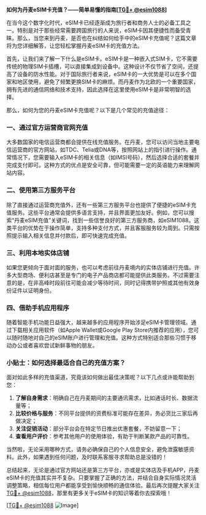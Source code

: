 **如何为丹麦eSIM卡充值？——简单易懂的指南[[TG💪+ @esim1088](https://t.me/s/esim1088)]**

在当今这个数字化时代，eSIM卡已经逐渐成为旅行者和商务人士的必备工具之一。特别是对于那些经常需要跨国旅行的人来说，eSIM卡因其便捷性而备受青睐。那么，当您来到丹麦，是否也在纠结如何给手中的eSIM卡充值呢？这篇文章将为您详细解答，让您轻松掌握丹麦eSIM卡的充值方法。

首先，让我们来了解一下什么是eSIM卡。eSIM卡是一种嵌入式SIM卡，它不需要传统的物理SIM卡插槽，可以直接集成到设备中。这种设计不仅节省了空间，还提高了设备的防水性能。对于国际旅行者来说，eSIM卡的一大优势是可以在多个国家和地区使用，避免了频繁更换SIM卡的麻烦。而丹麦作为北欧的一个重要国家，拥有先进的通信网络和技术支持，因此选择在这里使用eSIM卡是非常明智的选择。

那么，如何为您的丹麦eSIM卡充值呢？以下是几个常见的充值途径：

### 一、通过官方运营商官网充值

大多数国家的电信运营商都会提供在线充值服务。在丹麦，您可以访问当地主要电信运营商的官方网站，如TDC、Telia或DNA等，按照网站上的指引进行操作。通常情况下，您需要输入eSIM卡的相关信息（如IMSI号码），然后选择合适的套餐并完成支付即可。这种方式的优点是安全可靠，但可能需要一定的英语能力来理解网站内容。

### 二、使用第三方服务平台

除了直接通过运营商充值外，还有一些第三方服务平台也提供了便捷的eSIM卡充值服务。这些平台通常会提供多语言支持，并且界面更加友好。例如，您可以搜索“丹麦eSIM充值”关键词，找到一些信誉良好的第三方服务商，如eSIM1088。这类平台的优势在于操作简单，支持多种支付方式，并且客服服务较为周到。只需按照提示输入相关信息并付款后，即可快速完成充值。

### 三、利用本地实体店铺

如果您更倾向于面对面的服务，也可以考虑前往丹麦境内的实体店铺进行充值。许多大型商场、便利店甚至是专门的电子产品商店都可能提供此类服务。不过需要注意的是，在非高峰时段前往可能会减少等待时间，同时记得携带护照或其他有效身份证件以证明身份。

### 四、借助手机应用程序

随着智能手机功能日益强大，越来越多的应用程序开始涉足eSIM卡管理领域。通过下载相关应用软件（如Apple Wallet或Google Play Store内推荐的应用），您可以随时随地对自己的eSIM账户进行管理和充值。这种方式特别适合那些习惯于移动办公或者喜欢尝试新鲜事物的朋友。

### 小贴士：如何选择最适合自己的充值方案？

面对如此多样的充值渠道，究竟该如何做出最佳决策呢？以下几点或许能帮助到您：
1. **了解自身需求**：明确自己在丹麦期间的主要通讯需求，比如通话时长、数据流量等；
2. **比较价格与服务**：不同平台提供的资费标准可能存在差异，务必货比三家后再做决定；
3. **关注促销活动**：部分平台会在特定节日推出优惠套餐，不妨留意一下；
4. **查看用户评价**：参考其他用户的使用体验，有助于判断某款产品的可靠性。

当然啦，无论采用哪种方式，请务必确保自己的个人信息安全，避免泄露敏感资料。此外，如果遇到任何问题，及时联系客服寻求帮助总是没错的！

总结起来，无论是通过官方网站还是第三方平台，亦或是实体店及手机APP，丹麦eSIM卡的充值其实并不复杂。只要掌握了正确的方法，并结合自身实际情况灵活调整策略，相信每位用户都能享受到愉快顺畅的通信体验。最后再次提醒大家关注[TG💪+ @esim1088](https://t.me/s/esim1088)，那里有更多关于eSIM卡的知识等着你去探索哦！

[[TG💪+ @esim1088](https://t.me/s/esim1088) ![Image](https://i.postimg.cc/4NQfJmqS/Snipaste-2025-05-13-00-14-12.png)]